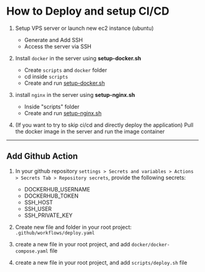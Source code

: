 # How to Deploy and setup CI/CD

1. Setup VPS server or launch new ec2 instance (ubuntu)
    - Generate and Add SSH
    - Access the server via SSH
2. Install `docker` in the server using **setup-docker.sh**
    - Create `scripts` and `docker` folder
    - cd inside `scripts`
    - Create and run [setup-docker.sh](./ubuntu/docker/setup-docker.md)

3. install `nginx` in the server using **setup-nginx.sh**
    - Inside "scripts" folder 
    - Create and run [setup-nginx.sh](./ubuntu/nginx/setup-nginx.md)
4. (If you want to try to skip ci/cd and directly deploy the application) Pull the docker image in the server and run the image container

___

## Add Github Action
1. In your github repository `settings > Secrets and variables > Actions > Secrets Tab > Repository secrets`, provide the following secrets:
    - DOCKERHUB_USERNAME
    - DOCKERHUB_TOKEN
    - SSH_HOST
    - SSH_USER
    - SSH_PRIVATE_KEY

2. Create new file and folder in your root project: `.github/workflows/deploy.yaml`
3. create a new file in your root project, and add `docker/docker-compose.yaml` file
4. create a new file in your root project, and add `scripts/deploy.sh` file
    

